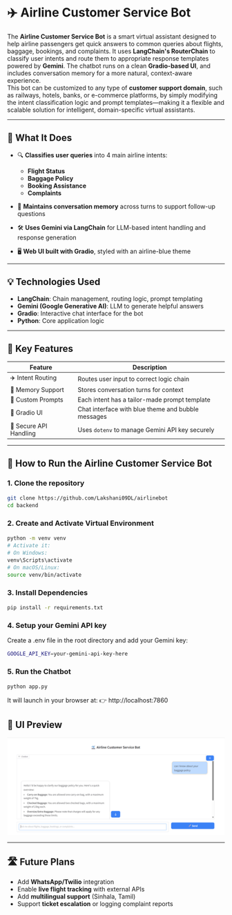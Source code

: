 # ✈️ Airline Customer Service Bot

The **Airline Customer Service Bot** is a smart virtual assistant designed to help airline passengers get quick answers to common queries about flights, baggage, bookings, and complaints. It uses **LangChain's RouterChain** to classify user intents and route them to appropriate response templates powered by **Gemini**. The chatbot runs on a clean **Gradio-based UI**, and includes conversation memory for a more natural, context-aware experience.  
This bot can be customized to any type of **customer support domain**, such as railways, hotels, banks, or e-commerce platforms, by simply modifying the intent classification logic and prompt templates—making it a flexible and scalable solution for intelligent, domain-specific virtual assistants.
 

---

## 🔧 What It Does

- 🔍 **Classifies user queries** into 4 main airline intents:
  - **Flight Status**  
  - **Baggage Policy**
  - **Booking Assistance**
  - **Complaints**

- 🧠 **Maintains conversation memory** across turns to support follow-up questions

- 🛠️ **Uses Gemini via LangChain** for LLM-based intent handling and response generation

- 🖥️ **Web UI built with Gradio**, styled with an airline-blue theme

---

## 💡 Technologies Used

- **LangChain**: Chain management, routing logic, prompt templating
- **Gemini (Google Generative AI)**: LLM to generate helpful answers
- **Gradio**: Interactive chat interface for the bot
- **Python**: Core application logic


---

## 📁 Key Features

| Feature                | Description                                                   |
|------------------------|---------------------------------------------------------------|
| ✈️ Intent Routing        | Routes user input to correct logic chain                     |
| 🧠 Memory Support       | Stores conversation turns for context                         |
| 🧾 Custom Prompts       | Each intent has a tailor-made prompt template                 |
| 💬 Gradio UI            | Chat interface with blue theme and bubble messages            |
| 🔐 Secure API Handling  | Uses `dotenv` to manage Gemini API key securely               |

---


## 🚀 How to Run the Airline Customer Service Bot

### 1. Clone the repository

```bash
git clone https://github.com/Lakshani09DL/airlinebot
cd backend
```
### 2. Create and Activate Virtual Environment
```bash
python -m venv venv
# Activate it:
# On Windows:
venv\Scripts\activate
# On macOS/Linux:
source venv/bin/activate
```
### 3. Install Dependencies
```bash
pip install -r requirements.txt
```

### 4. Setup your Gemini API key
Create a .env file in the root directory and add your Gemini key:

```bash
GOOGLE_API_KEY=your-gemini-api-key-here
```
### 5. Run the Chatbot
```bash
python app.py
```
It will launch in your browser at:
👉 http://localhost:7860

## 📸 UI Preview

![UI Preview](UI.png)

---

## 🛣️ Future Plans

- Add **WhatsApp/Twilio** integration
- Enable **live flight tracking** with external APIs
- Add **multilingual support** (Sinhala, Tamil)
- Support **ticket escalation** or logging complaint reports


